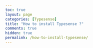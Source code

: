 ```yaml
---
toc: true
layout: page
categories: [Typesense]
title: "How to install Typesense ?"
comments: true
hidden: true
permalink: /how-to-install-typesense/
---
```

